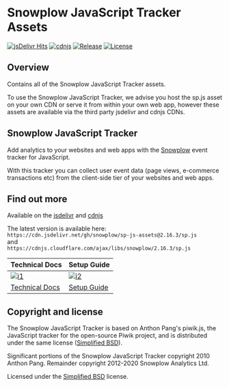 # Snowplow JavaScript Tracker Assets

[![jsDelivr Hits](https://data.jsdelivr.com/v1/package/gh/snowplow/sp-js-assets/badge?style=rounded)](https://www.jsdelivr.com/package/gh/snowplow/sp-js-assets)
[![cdnjs](https://img.shields.io/cdnjs/v/snowplow)](https://cdnjs.com/libraries/snowplow)
[![Release][release-image]][releases]
[![License][license-image]][bsd]

## Overview

Contains all of the Snowplow JavaScript Tracker assets.

To use the Snowplow JavaScript Tracker, we advise you host the sp.js asset on your own CDN or serve it
from within your own web app, however these assets are available via the third party jsdelivr and cdnjs CDNs.

## Snowplow JavaScript Tracker

Add analytics to your websites and web apps with the [Snowplow][snowplow] event tracker for JavaScript.

With this tracker you can collect user event data (page views, e-commerce transactions etc) from the
client-side tier of your websites and web apps.

## Find out more

Available on the [jsdelivr](https://www.jsdelivr.com/package/gh/snowplow/sp-js-assets) and [cdnjs](https://cdnjs.com/libraries/snowplow)

The latest version is available here:  
`https://cdn.jsdelivr.net/gh/snowplow/sp-js-assets@2.16.3/sp.js`  
and  
`https://cdnjs.cloudflare.com/ajax/libs/snowplow/2.16.3/sp.js`

| Technical Docs                      | Setup Guide                  |
|-------------------------------------|------------------------------|
| [![i1][techdocs-image]][tech-docs]  | [![i2][setup-image]][setup]  |
| [Technical Docs][tech-docs]         | [Setup Guide][setup]         |

## Copyright and license

The Snowplow JavaScript Tracker is based on Anthon Pang's piwik.js, the JavaScript
tracker for the open-source Piwik project, and is distributed under the same license
([Simplified BSD][bsd]).

Significant portions of the Snowplow JavaScript Tracker copyright 2010 Anthon Pang. Remainder
copyright 2012-2020 Snowplow Analytics Ltd.

Licensed under the [Simplified BSD][bsd] license.

[snowplow]: http://snowplowanalytics.com/
[bsd]: http://www.opensource.org/licenses/bsd-license.php
[setup]: https://docs.snowplowanalytics.com/docs/collecting-data/collecting-from-own-applications/javascript-tracker/general-parameters/
[tech-docs]: https://docs.snowplowanalytics.com/docs/collecting-data/collecting-from-own-applications/javascript-tracker/
[techdocs-image]: https://d3i6fms1cm1j0i.cloudfront.net/github/images/techdocs.png
[setup-image]: https://d3i6fms1cm1j0i.cloudfront.net/github/images/setup.png
[license-image]: https://img.shields.io/badge/license-simplified--bsd-blue.svg?style=flat
[release-image]: https://img.shields.io/github/v/release/snowplow/sp-js-assets?sort=semver
[releases]: https://www.jsdelivr.com/package/gh/snowplow/sp-js-assets?version=2.16.1
